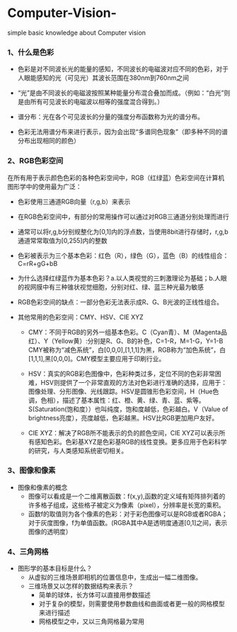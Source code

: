 # Computer-Vision-
simple basic knowledge about Computer vision

### 1、什么是色彩

- 色彩是对不同波长光的能量的感知，不同波长的电磁波对应不同的色彩，对于人眼能感知的光（可见光）其波长范围在380nm到760nm之间

- “光”是由不同波长的电磁波按照某种能量分布混合叠加而成。（例如：“白光”则是由所有可见波长的电磁波以相等的强度混合得到。）

- 谱分布：光在各个可见波长的分量的强度分布函数称为光的谱分布。

- 色彩无法用谱分布来进行表示，因为会出现“多谱同色现象”（即多种不同的谱分布出现相同的颜色）

### 2、RGB色彩空间

在所有用于表示颜色色彩的各种色彩空间中，RGB（红绿蓝）色彩空间在计算机图形学中的使用最为广泛：

- 色彩使用三通道RGB向量（r,g,b）来表示

- 在RGB色彩空间中，有部分的常用操作可以通过对RGB三通道分别处理而进行

- 通常可以将r,g,b分别规整化为[0,1]内的浮点数，当使用8bit进行存储时，r,g,b通道常常取值为[0,255]内的整数

- 色彩被表示为三个基本色彩：红色（R），绿色（G），蓝色（B）的线性组合：C=rR+gG+bB

- 为什么选择红绿蓝作为基本色彩？a.以人类视觉的三刺激理论为基础；b.人眼的视网膜中有三种锥状视觉细胞，分别对红、绿、蓝三种光最为敏感

- RGB色彩空间的缺点：一部分色彩无法表示成R、G、B光波的正线性组合。

- 其他常用的色彩空间：CMY、HSV、CIE XYZ

    - CMY：不同于RGB的另外一组基本色彩。C（Cyan青）、M（Magenta品红）、Y（Yellow黄）:分别是R、G、B的补色，C=1-R，M=1-G，Y=1-B
CMY被称为“减色系统”，白[0,0,0],[1,1,1]为黑，RGB称为“加色系统”，白[1,1,1],黑[0,0,0]。CMY模型主要应用于印刷行业。

    - HSV：真实的RGB彩色图像中，色彩种类过多，定位不同的色彩非常困难，HSV则提供了一个非常直观的方法对色彩进行准确的选择，应用于：图像处理、分形图像、光线跟踪。HSV是圆锥形色彩空间，H（Hue色调，色相），描述了基本属性：红、橙、黄、绿、青、蓝、紫等。S(Saturation(饱和度））也叫纯度，饱和度越低，色彩越白。V（Value of brightness亮度），亮度越低，色彩越黑。HSV比RGB更加用户友好。

    - CIE XYZ：解决了RGB所不能表示的负的颜色空间，CIE XYZ可以表示所有感知色彩。色彩基XYZ是色彩基RGB的线性变换。更多应用于色彩科学的研究，与人类感知系统密切相关。

### 3、图像和像素

- 图像和像素的概念
    - 图像可以看成是一个二维离散函数：f(x,y),函数的定义域有矩阵排列着的许多格子组成，这些格子被定义为像素（pixel），分辨率是长宽的乘积。
    - 函数f的取值则为各个像素的色彩：对于彩色图像可以是RGB或者RGBA；对于灰度图像，f为单值函数。(RGBA其中A是透明度通道[0,1]之间，表示图像的透明度）
    
### 4、三角网格

- 图形学的基本目标是什么？
    - 从虚拟的三维场景即相机的位置信息中，生成出一幅二维图像。
    - 三维场景又以怎样的数据结构来表示？
        - 简单的球体，长方体可以直接用参数描述
        - 对于复杂的模型，则需要使用参数曲线和曲面或者更一般的网格模型来进行描述
        - 网格模型之中，又以三角网格最为常用
    





